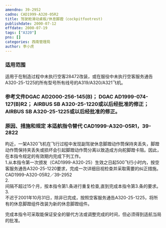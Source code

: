 ```yaml
---
amendno: 39-2952  
cadno: CAD1999-A320-05R2  
title: 驾驶舱滑动桌板/休息脚蹬（cockpitfootrest)  
publishdate: 2000-07-12  
effdate: 2000-07-19  
tags: ["A320"]  
pns: []  
categories: 西南管理局  
author: 李小虎  
---
```

  
### 适用范围  
适用于在制造过程中未执行空客28472改装，或在服役中未执行空客服务通告A320-25-1225的所有型号所有线号的A319/A320/A321飞机。  
  
<!--more-->  
### 参考文件DGAC AD2000-256-145(B)； DGAC AD1999-074-127(B)R2； AIRBUS SB A320-25-1220或以后经批准的修正； AIRBUS SB A320-25-1225或以后经批准的修正。  
  
### 原因、措施和规定 本适航指令替代 CAD1999-A320-05R1，39-2822  
昀近，一架A320飞机在飞行过程中发现副驾驶休息脚蹬动作筒保持夹丢失，脚蹬动作筒保持夹丢失或损坏会引起脚蹬动作筒分离以致造成方向舵脚蹬卡阻。因此，在本指令规定的有效期内完成下列工作。  
1.从本指令第一次颁发（CAD1999-A320-25）生效之日起500飞行小时内，按空客服务通告A320-25-1220要求，完成一次详细目视检查并采取需要的纠正措施。  
  CAD1999-A320-05R2／39-2952  
2.  
间隔不超过15个月，按本指令第1.条进行重复检查,直到完成本指令第3.条的要求。  
3.  
不迟于2001年10月31日，除非已完成，按照空客服务通告A320-25-1225，将所有的休息脚蹬组件改装为新的休息脚蹬组件。  
  
完成本指令可采取能保证安全的替代方法或调整完成的时间，但必须得到适航当局的批准。  
